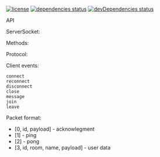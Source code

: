 [![license](https://img.shields.io/github/license/lxndr/node-socket.svg?style=flat)](https://tldrlegal.com/license/mit-license)
[![dependencies status](https://img.shields.io/david/lxndr/node-socket.svg?style=flat)](https://david-dm.org/lxndr/node-socket)
[![devDependencies status](https://img.shields.io/david/dev/lxndr/node-socket.svg?style=flat)](https://david-dm.org/lxndr/node-socket#info=devDependencies)

API

ServerSocket:

Methods:

Protocol:

  Client events:

    connect
    reconnect
    disconnect
    close
    message
    join
    leave

Packet format:
  - [0, id, payload] - acknowlegment
  - [1] - ping
  - [2] - pong
  - [3, id, room, name, payload] - user data
